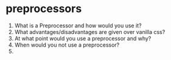 # preprocessors

1. What is a Preprocessor and how would you use it?
2. What advantages/disadvantages are given over vanilla css?
3. At what point would you use a preprocessor and why?
4. When would you not use a preprocessor?
5.